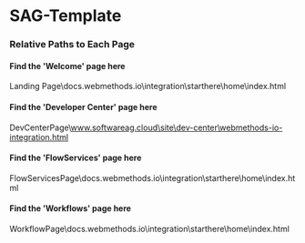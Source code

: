 # SAG-Template

### Relative Paths to Each Page

#### Find the 'Welcome' page here

Landing Page\docs.webmethods.io\integration\starthere\home\index.html

#### Find the 'Developer Center' page here

DevCenterPage\www.softwareag.cloud\site\dev-center\webmethods-io-integration.html

#### Find the 'FlowServices' page here

FlowServicesPage\docs.webmethods.io\integration\starthere\home\index.html

#### Find the 'Workflows' page here

WorkflowPage\docs.webmethods.io\integration\starthere\home\index.html
